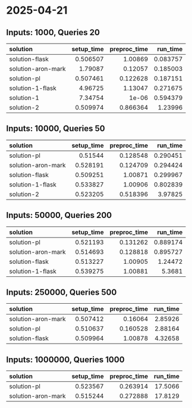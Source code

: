 # 2025-04-21

## Inputs: 1000, Queries 20

| solution           |   setup_time |   preproc_time |   run_time |
|:-------------------|-------------:|---------------:|-----------:|
| solution-flask     |     0.506507 |       1.00869  |   0.083757 |
| solution-aron-mark |     1.79087  |       0.12057  |   0.185003 |
| solution-pl        |     0.507461 |       0.122628 |   0.187151 |
| solution-1-flask   |     4.96725  |       1.13047  |   0.271675 |
| solution-1         |     7.34754  |       1e-06    |   0.594379 |
| solution-2         |     0.509974 |       0.866364 |   1.23996  |

## Inputs: 10000, Queries 50

| solution           |   setup_time |   preproc_time |   run_time |
|:-------------------|-------------:|---------------:|-----------:|
| solution-pl        |     0.51544  |       0.128548 |   0.290451 |
| solution-aron-mark |     0.528191 |       0.124709 |   0.294424 |
| solution-flask     |     0.509251 |       1.00871  |   0.299967 |
| solution-1-flask   |     0.533827 |       1.00906  |   0.802839 |
| solution-2         |     0.523205 |       0.518396 |   3.97825  |

## Inputs: 50000, Queries 200

| solution           |   setup_time |   preproc_time |   run_time |
|:-------------------|-------------:|---------------:|-----------:|
| solution-pl        |     0.521193 |       0.131262 |   0.889174 |
| solution-aron-mark |     0.514693 |       0.128818 |   0.895727 |
| solution-flask     |     0.513227 |       1.00905  |   1.24472  |
| solution-1-flask   |     0.539275 |       1.00881  |   5.3681   |

## Inputs: 250000, Queries 500

| solution           |   setup_time |   preproc_time |   run_time |
|:-------------------|-------------:|---------------:|-----------:|
| solution-aron-mark |     0.507412 |       0.16064  |    2.85926 |
| solution-pl        |     0.510637 |       0.160528 |    2.88164 |
| solution-flask     |     0.509964 |       1.00878  |    4.32658 |

## Inputs: 1000000, Queries 1000

| solution           |   setup_time |   preproc_time |   run_time |
|:-------------------|-------------:|---------------:|-----------:|
| solution-pl        |     0.523567 |       0.263914 |    17.5066 |
| solution-aron-mark |     0.515244 |       0.272888 |    17.8129 |